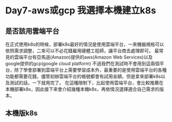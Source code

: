 # Day7-aws或gcp 我選擇本機建立k8s

## 是否該用雲端平台
在正式使用k8s的時候，部署k8s最好的情況是使用雲端平台，一來機器規格可以依照需求調整，二來可以不必花錢雇用硬體工程師，讓平台商去處理即可。
最常見的雲端平台有亞馬遜(Amazon)提供的aws(Amazon Web Services)以及google提供的gcp(google cloud platform)
不過我們在測試時不會用到這兩個平台，除了學會部署到雲端平台上需要學習成本外，最重要的是使用雲端平台的各種功能都需要花錢，儘管初辦雲端平台的帳號都會有試用金額，但是拿來部署k8s以及測試的話，一下就用完了。
在這種限制下，比起使用雲端平台，會比較推薦在本機部署k8s，因此接下來會介紹幾種本機k8s，再依情況選擇適合自己需求的版本。

## 本機版k8s

